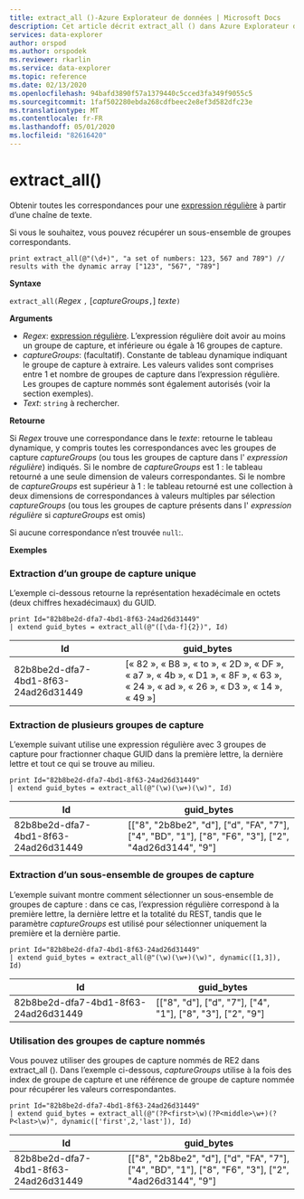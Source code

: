 ```yaml
---
title: extract_all ()-Azure Explorateur de données | Microsoft Docs
description: Cet article décrit extract_all () dans Azure Explorateur de données.
services: data-explorer
author: orspod
ms.author: orspodek
ms.reviewer: rkarlin
ms.service: data-explorer
ms.topic: reference
ms.date: 02/13/2020
ms.openlocfilehash: 94bafd3890f57a1379440c5cced3fa349f9055c5
ms.sourcegitcommit: 1faf502280ebda268cdfbeec2e8ef3d582dfc23e
ms.translationtype: MT
ms.contentlocale: fr-FR
ms.lasthandoff: 05/01/2020
ms.locfileid: "82616420"
---
```

# <a name="extract_all"></a>extract_all()

Obtenir toutes les correspondances pour une [expression régulière](./re2.md) à partir d’une chaîne de texte.

Si vous le souhaitez, vous pouvez récupérer un sous-ensemble de groupes correspondants.

```kusto
print extract_all(@"(\d+)", "a set of numbers: 123, 567 and 789") // results with the dynamic array ["123", "567", "789"]
```

**Syntaxe**

`extract_all(`*Regex* `,` [*captureGroups*`,`] *texte*`)`

**Arguments**

* *Regex*: [expression régulière](./re2.md). L’expression régulière doit avoir au moins un groupe de capture, et inférieure ou égale à 16 groupes de capture.
* *captureGroups*: (facultatif). Constante de tableau dynamique indiquant le groupe de capture à extraire. Les valeurs valides sont comprises entre 1 et nombre de groupes de capture dans l’expression régulière. Les groupes de capture nommés sont également autorisés (voir la section exemples).
* *Text*: `string` à rechercher.

**Retourne**

Si *Regex* trouve une correspondance dans le *texte*: retourne le tableau dynamique, y compris toutes les correspondances avec les groupes de capture *captureGroups* (ou tous les groupes de capture dans l' *expression régulière*) indiqués.
Si le nombre de *captureGroups* est 1 : le tableau retourné a une seule dimension de valeurs correspondantes.
Si le nombre de *captureGroups* est supérieur à 1 : le tableau retourné est une collection à deux dimensions de correspondances à valeurs multiples par sélection *captureGroups* (ou tous les groupes de capture présents dans l' *expression régulière* si *captureGroups* est omis) 

Si aucune correspondance n’est trouvée `null`:. 

**Exemples**

### <a name="extracting-single-capture-group"></a>Extraction d’un groupe de capture unique
L’exemple ci-dessous retourne la représentation hexadécimale en octets (deux chiffres hexadécimaux) du GUID.

```kusto
print Id="82b8be2d-dfa7-4bd1-8f63-24ad26d31449"
| extend guid_bytes = extract_all(@"([\da-f]{2})", Id) 
```

|Id|guid_bytes|
|---|---|
|82b8be2d-dfa7-4bd1-8f63-24ad26d31449|[« 82 », « B8 », « to », « 2D », « DF », « a7 », « 4b », « D1 », « 8F », « 63 », « 24 », « ad », « 26 », « D3 », « 14 », « 49 »]|

### <a name="extracting-several-capture-groups"></a>Extraction de plusieurs groupes de capture 
L’exemple suivant utilise une expression régulière avec 3 groupes de capture pour fractionner chaque GUID dans la première lettre, la dernière lettre et tout ce qui se trouve au milieu.

```kusto
print Id="82b8be2d-dfa7-4bd1-8f63-24ad26d31449"
| extend guid_bytes = extract_all(@"(\w)(\w+)(\w)", Id) 
```

|Id|guid_bytes|
|---|---|
|82b8be2d-dfa7-4bd1-8f63-24ad26d31449|[["8", "2b8be2", "d"], ["d", "FA", "7"], ["4", "BD", "1"], ["8", "F6", "3"], ["2", "4ad26d3144", "9"]|

### <a name="extracting-subset-of-capture-groups"></a>Extraction d’un sous-ensemble de groupes de capture

L’exemple suivant montre comment sélectionner un sous-ensemble de groupes de capture : dans ce cas, l’expression régulière correspond à la première lettre, la dernière lettre et la totalité du REST, tandis que le paramètre *captureGroups* est utilisé pour sélectionner uniquement la première et la dernière partie. 

```kusto
print Id="82b8be2d-dfa7-4bd1-8f63-24ad26d31449"
| extend guid_bytes = extract_all(@"(\w)(\w+)(\w)", dynamic([1,3]), Id) 
```

|Id|guid_bytes|
|---|---|
|82b8be2d-dfa7-4bd1-8f63-24ad26d31449|[["8", "d"], ["d", "7"], ["4", "1"], ["8", "3"], ["2", "9"]|


### <a name="using-named-capture-groups"></a>Utilisation des groupes de capture nommés

Vous pouvez utiliser des groupes de capture nommés de RE2 dans extract_all (). Dans l’exemple ci-dessous, *captureGroups* utilise à la fois des index de groupe de capture et une référence de groupe de capture nommée pour récupérer les valeurs correspondantes.

```kusto
print Id="82b8be2d-dfa7-4bd1-8f63-24ad26d31449"
| extend guid_bytes = extract_all(@"(?P<first>\w)(?P<middle>\w+)(?P<last>\w)", dynamic(['first',2,'last']), Id) 
```

|Id|guid_bytes|
|---|---|
|82b8be2d-dfa7-4bd1-8f63-24ad26d31449|[["8", "2b8be2", "d"], ["d", "FA", "7"], ["4", "BD", "1"], ["8", "F6", "3"], ["2", "4ad26d3144", "9"]|
